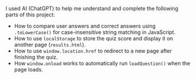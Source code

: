 I used AI (ChatGPT) to help me understand and complete the following parts of this project:

- How to compare user answers and correct answers using `.toLowerCase()` for case-insensitive string matching in JavaScript.
- How to use `localStorage` to store the quiz score and display it on another page (`results.html`).
- How to use `window.location.href` to redirect to a new page after finishing the quiz.
- How `window.onload` works to automatically run `loadQuestion()` when the page loads.
